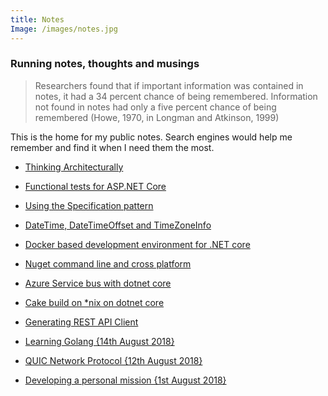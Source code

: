 ```yaml
---
title: Notes
Image: /images/notes.jpg
---
```


### Running notes, thoughts and musings
> Researchers found that if important information was contained in notes, it had a 34 percent chance of being remembered. Information not found in notes had only a five percent chance of being remembered (Howe, 1970, in Longman and Atkinson, 1999)

This is the home for my public notes. Search engines would help me remember and find it when I need them the most.

- [Thinking Architecturally](/notes/thinking-architecturally-enforcing-arch)

- [Functional tests for ASP.NET Core](/notes/integration-test-aspnetcore-api)

- [Using the Specification pattern](/notes/specification-pattern-for-querying)

- [DateTime, DateTimeOffset and TimeZoneInfo ](/notes/beware-datetime-timezone)

- [Docker based development environment for .NET core](/notes/docker-based-netcore-dev)

- [Nuget command line and cross platform](/notes/nuget-cross-platform)

- [Azure Service bus with dotnet core](/notes/azure-service-bus-with-dotnetcore)

- [Cake build on *nix on dotnet core](/notes/cake-on-mac-dotnet-core)

- [Generating REST API Client](/notes/generating-webapi-client)

- [Learning Golang {14th August 2018}](/notes/learning-go)

- [QUIC Network Protocol {12th August 2018}](/notes/quic-network-protocol)

- [Developing a personal mission {1st August 2018}](/notes/developing-a-mission)
